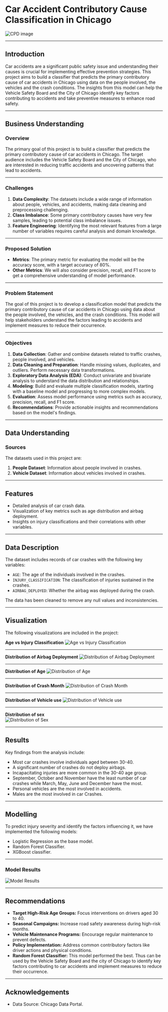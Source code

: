 # Car Accident Contributory Cause Classification in Chicago

![CPD image](Images/CPD.jpg)

---

## Introduction

Car accidents are a significant public safety issue and understanding their causes is crucial for implementing effective prevention strategies. This project aims to build a classifier that predicts the primary contributory cause of car accidents in Chicago using data on the people involved, the vehicles and the crash conditions. The insights from this model can help the Vehicle Safety Board and the City of Chicago identify key factors contributing to accidents and take preventive measures to enhance road safety.

---

## Business Understanding

### Overview

The primary goal of this project is to build a classifier that predicts the primary contributory cause of car accidents in Chicago. The target audience includes the Vehicle Safety Board and the City of Chicago, who are interested in reducing traffic accidents and uncovering patterns that lead to accidents.

---

### Challenges

1. **Data Complexity**: The datasets include a wide range of information about people, vehicles, and accidents, making data cleaning and preprocessing challenging.
2. **Class Imbalance**: Some primary contributory causes have very few samples, leading to potential class imbalance issues.
3. **Feature Engineering**: Identifying the most relevant features from a large number of variables requires careful analysis and domain knowledge.

---

### Proposed Solution

- **Metrics**: The primary metric for evaluating the model will be the accuracy score, with a target accuracy of 80%.
- **Other Metrics**: We will also consider precision, recall, and F1 score to get a comprehensive understanding of model performance.

---


### Problem Statement

The goal of this project is to develop a classification model that predicts the primary contributory cause of car accidents in Chicago using data about the people involved, the vehicles, and the crash conditions. This model will help stakeholders understand the factors leading to accidents and implement measures to reduce their occurrence.

---

### Objectives

1. **Data Collection**: Gather and combine datasets related to traffic crashes, people involved, and vehicles.
2. **Data Cleaning and Preparation**: Handle missing values, duplicates, and outliers. Perform necessary data transformations.
3. **Exploratory Data Analysis (EDA)**: Conduct univariate and bivariate analysis to understand the data distribution and relationships.
4. **Modeling**: Build and evaluate multiple classification models, starting with a baseline model and progressing to more complex models.
5. **Evaluation**: Assess model performance using metrics such as accuracy, precision, recall, and F1 score.
6. **Recommendations**: Provide actionable insights and recommendations based on the model's findings.

---

## Data Understanding

### Sources

The datasets used in this project are:
1. **People Dataset**: Information about people involved in crashes.
2. **Vehicle Dataset**: Information about vehicles involved in crashes.

---

## Features
- Detailed analysis of car crash data.
- Visualization of key metrics such as age distribution and airbag deployment.
- Insights on injury classifications and their correlations with other variables.

---

## Data Description
The dataset includes records of car crashes with the following key variables:
- `AGE`: The age of the individuals involved in the crashes.
- `INJURY_CLASSIFICATION`: The classification of injuries sustained in the crashes.
- `AIRBAG_DEPLOYED`: Whether the airbag was deployed during the crash.

The data has been cleaned to remove any null values and inconsistencies.

---

## Visualization
The following visualizations are included in the project:

**Age vs Injury Classification** 
![Age vs Injury Classification](Images/Bivariate.PNG)

---
**Distribution of Airbag Deployment**
![Distribution of Airbag Deployment](Images/airbag.PNG)

---
**Distribution of Age**
![Distribution of Age](Images/Distofage.PNG)

---
**Distribution of Crash Month**
![Distribution of Crash Month](Images/DistofCrash_month.PNG)

---
**Distribution of Vehicle use**
![Distribution of Vehicle use](Images/Vehicleuse.PNG)

---
**Distribution of sex**        
![Distribution of Sex](Images/sex.PNG)

---

## Results
Key findings from the analysis include:

- Most car crashes involve individuals aged between 30-40.
- A significant number of crashes do not deploy airbags.
- Incapacitating injuries are more common in the 30-40 age group.
- September, October and November have the least number of car crashes while March, May, June and December have the most.
- Personal vehicles are the most involved in accidents.
- Males are the most involved in car Crashes.

---

## Modelling
To predict injury severity and identify the factors influencing it, we have implemented the following models:

- Logistic Regression as the base model.
- Random Forest Classifier.
- XGBoost classifier.

---

### Model Results
   ![Model Results](Images/model_table.PNG)

---

## Recommendations
- **Target High-Risk Age Groups:** Focus interventions on drivers aged 30 to 40.
- **Seasonal Campaigns:** Increase road safety awareness during high-risk months.
- **Vehicle Maintenance Programs:** Encourage regular maintenance to prevent defects.
- **Policy Implementation:** Address common contributory factors like driver actions and physical conditions.
- **Random Forest Classifier:** This model performed  the best. Thus can be used by the Vehicle Safety Board and the city of Chicago to identify key factors contributing to car accidents and implement measures to reduce their occurrence.

---


## Acknowledgements
- Data Source: Chicago Data Portal.